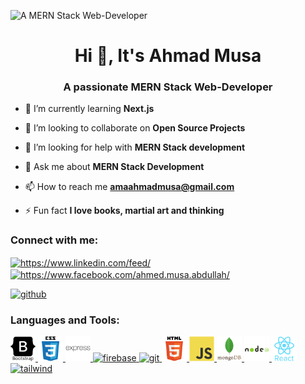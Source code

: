 ![A MERN Stack Web-Developer](https://scontent.fdac27-2.fna.fbcdn.net/v/t39.30808-6/250685118_4432500053510941_5288337844425171626_n.jpg?stp=dst-jpg_s960x960&_nc_cat=106&ccb=1-7&_nc_sid=e3f864&_nc_eui2=AeH3Bxf1fiQ-6bTZw0YAf2rjCg2JbL4hLy4KDYlsviEvLiU9PGmgjrpNZaiLYT6HfaRx9_P1MPKYiXjUUVl-PH9M&_nc_ohc=WZTtjlcmuQ8AX-M8xEE&_nc_ht=scontent.fdac27-2.fna&oh=00_AfCtMOojq_kBPq9C1b0tSXadTT83k8i4EAN27IfMVENwvQ&oe=638EFC3E)

<h1 align="center">Hi 👋, It's Ahmad Musa</h1>
<h3 align="center">A passionate MERN Stack Web-Developer</h3>

- 🌱 I’m currently learning **Next.js**

- 👯 I’m looking to collaborate on **Open Source Projects**

- 🤝 I’m looking for help with **MERN Stack development**

- 💬 Ask me about **MERN Stack Development**

- 📫 How to reach me **amaahmadmusa@gmail.com**


- ⚡ Fun fact **I love books, martial art and thinking**

<h3 align="left">Connect with me:</h3>
<p align="left">
<a href="https://linkedin.com/in/https://www.linkedin.com/feed/" target="blank"><img align="center" src="https://raw.githubusercontent.com/rahuldkjain/github-profile-readme-generator/master/src/images/icons/Social/linked-in-alt.svg" alt="https://www.linkedin.com/feed/" height="30" width="40" /></a>
<a href="https://fb.com/https://www.facebook.com/ahmed.musa.abdullah/" target="blank"><img align="center" src="https://raw.githubusercontent.com/rahuldkjain/github-profile-readme-generator/master/src/images/icons/Social/facebook.svg" alt="https://www.facebook.com/ahmed.musa.abdullah/" height="30" width="40" /></a>

<a href="https://fb.com/https://www.facebook.com/ahmed.musa.abdullah/" target="blank"><img src='https://cdn.jsdelivr.net/npm/simple-icons@3.0.1/icons/github.svg' alt='github' height='30' width="40"></a>




<h3 align="left">Languages and Tools:</h3>
<p align="left"> <a href="https://getbootstrap.com" target="_blank" rel="noreferrer"> <img src="https://raw.githubusercontent.com/devicons/devicon/master/icons/bootstrap/bootstrap-plain-wordmark.svg" alt="bootstrap" width="40" height="40"/> </a> <a href="https://www.w3schools.com/css/" target="_blank" rel="noreferrer"> <img src="https://raw.githubusercontent.com/devicons/devicon/master/icons/css3/css3-original-wordmark.svg" alt="css3" width="40" height="40"/> </a> <a href="https://expressjs.com" target="_blank" rel="noreferrer"> <img src="https://raw.githubusercontent.com/devicons/devicon/master/icons/express/express-original-wordmark.svg" alt="express" width="40" height="40"/> </a> <a href="https://firebase.google.com/" target="_blank" rel="noreferrer"> <img src="https://www.vectorlogo.zone/logos/firebase/firebase-icon.svg" alt="firebase" width="40" height="40"/> </a> <a href="https://git-scm.com/" target="_blank" rel="noreferrer"> <img src="https://www.vectorlogo.zone/logos/git-scm/git-scm-icon.svg" alt="git" width="40" height="40"/> </a> <a href="https://www.w3.org/html/" target="_blank" rel="noreferrer"> <img src="https://raw.githubusercontent.com/devicons/devicon/master/icons/html5/html5-original-wordmark.svg" alt="html5" width="40" height="40"/> </a> <a href="https://developer.mozilla.org/en-US/docs/Web/JavaScript" target="_blank" rel="noreferrer"> <img src="https://raw.githubusercontent.com/devicons/devicon/master/icons/javascript/javascript-original.svg" alt="javascript" width="40" height="40"/> </a> <a href="https://www.mongodb.com/" target="_blank" rel="noreferrer"> <img src="https://raw.githubusercontent.com/devicons/devicon/master/icons/mongodb/mongodb-original-wordmark.svg" alt="mongodb" width="40" height="40"/> </a> <a href="https://nodejs.org" target="_blank" rel="noreferrer"> <img src="https://raw.githubusercontent.com/devicons/devicon/master/icons/nodejs/nodejs-original-wordmark.svg" alt="nodejs" width="40" height="40"/> </a> <a href="https://reactjs.org/" target="_blank" rel="noreferrer"> <img src="https://raw.githubusercontent.com/devicons/devicon/master/icons/react/react-original-wordmark.svg" alt="react" width="40" height="40"/ </a> <a href="https://tailwindcss.com/" target="_blank" rel="noreferrer"> <img src="https://www.vectorlogo.zone/logos/tailwindcss/tailwindcss-icon.svg" alt="tailwind" width="40" height="40"/> </a> </p>
